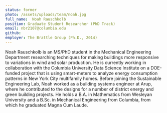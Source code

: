 ```yaml
---
status: former
photo: /assets/uploads/team/noah.jpg
full_name:  Noah Rauschkolb
position: Graduate Student Researcher (PhD Track)
email: nbr2107@columbia.edu
github:
employer: The Brattle Group (Ph.D., 2014)
---
```

Noah Rauschkolb is an MS/PhD student in the Mechanical Engineering Department researching techniques for making buildings more responsive to variations in wind and solar production. He is currently working in collaboration with the Columbia University Data Science Institute on a DOE-funded project that is using smart-meters to analyze energy consumption patterns in New York City multifamily homes. Before joining the Sustainable Engineering Lab, Noah worked as a building systems engineer at Arup, where he contributed to the designs for a number of district energy and green building projects. He holds a B.A. in Mathematics from Wesleyan University and a B.Sc. in Mechanical Engineering from Columbia, from which he graduated Magna Cum Laude.
